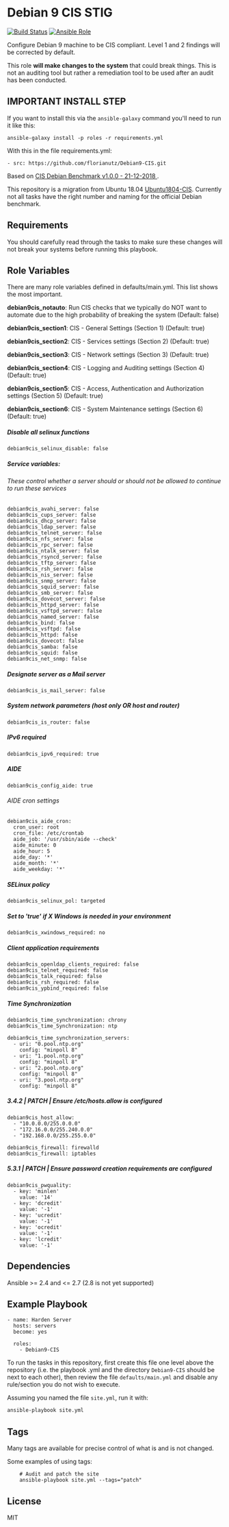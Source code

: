 Debian 9 CIS STIG
================

[![Build Status](https://travis-ci.com/florianutz/Debian9-CIS.svg?branch=master)](https://travis-ci.com/florianutz/Debian9-CIS)
[![Ansible Role](https://img.shields.io/badge/role-florianutz.Debian9--CIS-blue.svg)](https://galaxy.ansible.com/florianutz/Debian9-CIS/)

Configure Debian 9 machine to be CIS compliant. Level 1 and 2 findings will be corrected by default.

This role **will make changes to the system** that could break things. This is not an auditing tool but rather a remediation tool to be used after an audit has been conducted.

## IMPORTANT INSTALL STEP

If you want to install this via the `ansible-galaxy` command you'll need to run it like this:

`ansible-galaxy install -p roles -r requirements.yml`

With this in the file requirements.yml:

```
- src: https://github.com/florianutz/Debian9-CIS.git
```

Based on [CIS Debian Benchmark v1.0.0 - 21-12-2018 ](https://community.cisecurity.org/collab/public/index.php).

This repository is a migration from Ubuntu 18.04 [Ubuntu1804-CIS](https://github.com/florianutz/Ubuntu1804-CIS). Currently not all tasks have the right number and naming for the official Debian benchmark. 

Requirements
------------

You should carefully read through the tasks to make sure these changes will not break your systems before running this playbook.

Role Variables
--------------
There are many role variables defined in defaults/main.yml. This list shows the most important.

**debian9cis_notauto**: Run CIS checks that we typically do NOT want to automate due to the high probability of breaking the system (Default: false)

**debian9cis_section1**: CIS - General Settings (Section 1) (Default: true)

**debian9cis_section2**: CIS - Services settings (Section 2) (Default: true)

**debian9cis_section3**: CIS - Network settings (Section 3) (Default: true)

**debian9cis_section4**: CIS - Logging and Auditing settings (Section 4) (Default: true)

**debian9cis_section5**: CIS - Access, Authentication and Authorization settings (Section 5) (Default: true)

**debian9cis_section6**: CIS - System Maintenance settings (Section 6) (Default: true)  

##### Disable all selinux functions
`debian9cis_selinux_disable: false`

##### Service variables:
###### These control whether a server should or should not be allowed to continue to run these services

```
debian9cis_avahi_server: false  
debian9cis_cups_server: false  
debian9cis_dhcp_server: false  
debian9cis_ldap_server: false  
debian9cis_telnet_server: false  
debian9cis_nfs_server: false  
debian9cis_rpc_server: false  
debian9cis_ntalk_server: false  
debian9cis_rsyncd_server: false  
debian9cis_tftp_server: false  
debian9cis_rsh_server: false  
debian9cis_nis_server: false  
debian9cis_snmp_server: false  
debian9cis_squid_server: false  
debian9cis_smb_server: false  
debian9cis_dovecot_server: false  
debian9cis_httpd_server: false  
debian9cis_vsftpd_server: false  
debian9cis_named_server: false  
debian9cis_bind: false  
debian9cis_vsftpd: false  
debian9cis_httpd: false  
debian9cis_dovecot: false  
debian9cis_samba: false  
debian9cis_squid: false  
debian9cis_net_snmp: false  
```  

##### Designate server as a Mail server
`debian9cis_is_mail_server: false`


##### System network parameters (host only OR host and router)
`debian9cis_is_router: false`  


##### IPv6 required
`debian9cis_ipv6_required: true`  


##### AIDE
`debian9cis_config_aide: true`

###### AIDE cron settings
```
debian9cis_aide_cron:
  cron_user: root
  cron_file: /etc/crontab
  aide_job: '/usr/sbin/aide --check'
  aide_minute: 0
  aide_hour: 5
  aide_day: '*'
  aide_month: '*'
  aide_weekday: '*'  
```

##### SELinux policy
`debian9cis_selinux_pol: targeted`


##### Set to 'true' if X Windows is needed in your environment
`debian9cis_xwindows_required: no`


##### Client application requirements
```
debian9cis_openldap_clients_required: false
debian9cis_telnet_required: false
debian9cis_talk_required: false  
debian9cis_rsh_required: false
debian9cis_ypbind_required: false
```

##### Time Synchronization
```
debian9cis_time_synchronization: chrony
debian9cis_time_Synchronization: ntp

debian9cis_time_synchronization_servers:
  - uri: "0.pool.ntp.org"
    config: "minpoll 8"
  - uri: "1.pool.ntp.org"
    config: "minpoll 8"
  - uri: "2.pool.ntp.org"
    config: "minpoll 8"
  - uri: "3.pool.ntp.org"
    config: "minpoll 8"
```  

##### 3.4.2 | PATCH | Ensure /etc/hosts.allow is configured
```
debian9cis_host_allow:
  - "10.0.0.0/255.0.0.0"  
  - "172.16.0.0/255.240.0.0"  
  - "192.168.0.0/255.255.0.0"    
```  

```
debian9cis_firewall: firewalld
debian9cis_firewall: iptables
```

##### 5.3.1 | PATCH | Ensure password creation requirements are configured
```
debian9cis_pwquality:
  - key: 'minlen'
    value: '14'
  - key: 'dcredit'
    value: '-1'
  - key: 'ucredit'
    value: '-1'
  - key: 'ocredit'
    value: '-1'
  - key: 'lcredit'
    value: '-1'
```


Dependencies
------------

Ansible >= 2.4 and <= 2.7 (2.8 is not yet supported)

Example Playbook
-------------------------

```
- name: Harden Server
  hosts: servers
  become: yes

  roles:
    - Debian9-CIS
```

To run the tasks in this repository, first create this file one level above the repository
(i.e. the playbook .yml and the directory `Debian9-CIS` should be next to each other),
then review the file `defaults/main.yml` and disable any rule/section you do not wish to execute.

Assuming you named the file `site.yml`, run it with:
```bash
ansible-playbook site.yml
```

Tags
----
Many tags are available for precise control of what is and is not changed.

Some examples of using tags:

```
    # Audit and patch the site
    ansible-playbook site.yml --tags="patch"
```

License
-------

MIT
